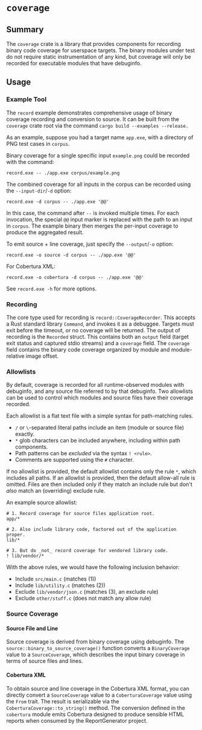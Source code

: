 # `coverage`

## Summary

The `coverage` crate is a library that provides components for recording binary code
coverage for userspace targets. The binary modules under test do not require static
instrumentation of any kind, but coverage will only be recorded for executable modules
that have debuginfo.

## Usage

### Example Tool

The `record` example demonstrates comprehensive usage of binary coverage recording and
conversion to source. It can be built from the `coverage` crate root via the command
`cargo build --examples --release.`

As an example, suppose you had a target name `app.exe`, with a directory of PNG test cases in `corpus`.

Binary coverage for a single specific input `example.png` could be recorded with the command:

```
record.exe -- ./app.exe corpus/example.png
```

The combined coverage for all inputs in the corpus can be recorded using the `--input-dir`/`-d` option:
```
record.exe -d corpus -- ./app.exe '@@'
```

In this case, the command after `--` is invoked multiple times. For each invocation, the
special `@@` input marker is replaced with the path to an input in `corpus`. The example
binary then merges the per-input coverage to produce the aggregated result.

To emit source + line coverage, just specify the `--output`/`-o` option:

```
record.exe -o source -d corpus -- ./app.exe '@@'
```

For Cobertura XML:

```
record.exe -o cobertura -d corpus -- ./app.exe '@@'
```

See `record.exe -h` for more options.

### Recording

The core type used for recording is `record::CoverageRecorder`. This accepts a Rust
standard library `Command`, and invokes it as a debuggee. Targets must exit before the
timeout, or no coverage will be returned. The output of recording is the `Recorded`
struct. This contains both an `output` field (target exit status and captured stdio
streams) and a `coverage` field. The `coverage` field contains the binary code coverage
organized by module and module-relative image offset.

### Allowlists

By default, coverage is recorded for all runtime-observed modules with debuginfo, and any
source file referred to by that debuginfo. Two allowlists can be used to control which
modules and source files have their coverage recorded.

Each allowlist is a flat text file with a simple syntax for path-matching rules.

- `/` or `\`-separated literal paths include an item (module or source file) exactly.
- `*` glob characters can be included anywhere, including within path components.
- Path patterns can be _excluded_ via the syntax `! <rule>`.
- Comments are supported using the `#` character.

If no allowlist is provided, the default allowlist contains only the rule `*`, which
includes all paths. If an allowlist is provided, then the default allow-all rule is
omitted. Files are then included only if they match an include rule but don't _also_ match
an (overriding) exclude rule.

An example source allowlist:

```
# 1. Record coverage for source files application root.
app/*

# 2. Also include library code, factored out of the application proper.
lib/*

# 3. But do _not_ record coverage for vendored library code.
! lib/vendor/*
```

With the above rules, we would have the following inclusion behavior:
- Include `src/main.c` (matches (1))
- Include `lib/utility.c` (matches (2))
- Exclude `lib/vendor/json.c` (matches (3), an exclude rule)
- Exclude `other/stuff.c` (does not match any allow rule)

### Source Coverage

#### Source File and Line

Source coverage is derived from binary coverage using debuginfo. The
`source::binary_to_source_coverage()` function converts a `BinaryCoverage` value to a
`SourceCoverage`, which describes the input binary coverage in terms of source files and
lines.

#### Cobertura XML

To obtain source and line coverage in the Cobertura XML format, you can directly convert a
`SourceCoverage` value to a `CoberturaCoverage` value using the `From` trait. The result
is serializable via the `CoberturaCoverage::to_string()` method. The conversion defined in
the `cobertura` module emits Cobertura designed to produce sensible HTML reports when
consumed by the ReportGenerator project.
